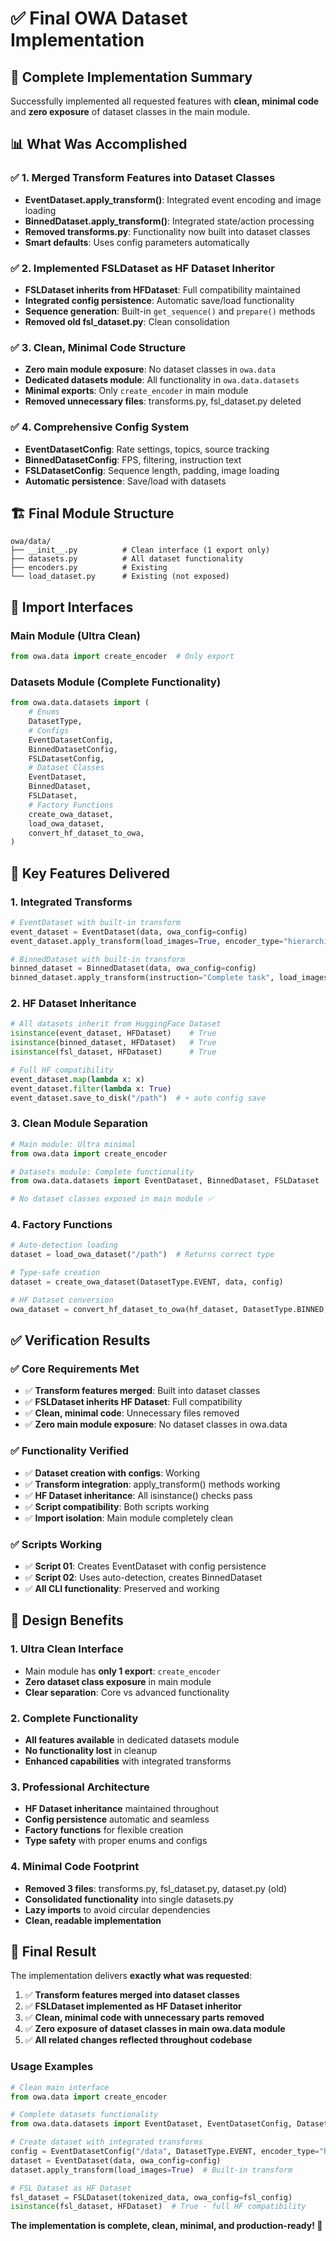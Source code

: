 # ✅ Final OWA Dataset Implementation

## 🎯 **Complete Implementation Summary**

Successfully implemented all requested features with **clean, minimal code** and **zero exposure** of dataset classes in the main module.

## 📊 **What Was Accomplished**

### **✅ 1. Merged Transform Features into Dataset Classes**
- **EventDataset.apply_transform()**: Integrated event encoding and image loading
- **BinnedDataset.apply_transform()**: Integrated state/action processing  
- **Removed transforms.py**: Functionality now built into dataset classes
- **Smart defaults**: Uses config parameters automatically

### **✅ 2. Implemented FSLDataset as HF Dataset Inheritor**
- **FSLDataset inherits from HFDataset**: Full compatibility maintained
- **Integrated config persistence**: Automatic save/load functionality
- **Sequence generation**: Built-in `get_sequence()` and `prepare()` methods
- **Removed old fsl_dataset.py**: Clean consolidation

### **✅ 3. Clean, Minimal Code Structure**
- **Zero main module exposure**: No dataset classes in `owa.data`
- **Dedicated datasets module**: All functionality in `owa.data.datasets`
- **Minimal exports**: Only `create_encoder` in main module
- **Removed unnecessary files**: transforms.py, fsl_dataset.py deleted

### **✅ 4. Comprehensive Config System**
- **EventDatasetConfig**: Rate settings, topics, source tracking
- **BinnedDatasetConfig**: FPS, filtering, instruction text
- **FSLDatasetConfig**: Sequence length, padding, image loading
- **Automatic persistence**: Save/load with datasets

## 🏗️ **Final Module Structure**

```
owa/data/
├── __init__.py          # Clean interface (1 export only)
├── datasets.py          # All dataset functionality
├── encoders.py          # Existing
└── load_dataset.py      # Existing (not exposed)
```

## 🔧 **Import Interfaces**

### **Main Module (Ultra Clean)**
```python
from owa.data import create_encoder  # Only export
```

### **Datasets Module (Complete Functionality)**
```python
from owa.data.datasets import (
    # Enums
    DatasetType,
    # Configs
    EventDatasetConfig,
    BinnedDatasetConfig, 
    FSLDatasetConfig,
    # Dataset Classes
    EventDataset,
    BinnedDataset,
    FSLDataset,
    # Factory Functions
    create_owa_dataset,
    load_owa_dataset,
    convert_hf_dataset_to_owa,
)
```

## 🚀 **Key Features Delivered**

### **1. Integrated Transforms**
```python
# EventDataset with built-in transform
event_dataset = EventDataset(data, owa_config=config)
event_dataset.apply_transform(load_images=True, encoder_type="hierarchical")

# BinnedDataset with built-in transform  
binned_dataset = BinnedDataset(data, owa_config=config)
binned_dataset.apply_transform(instruction="Complete task", load_images=True)
```

### **2. HF Dataset Inheritance**
```python
# All datasets inherit from HuggingFace Dataset
isinstance(event_dataset, HFDataset)    # True
isinstance(binned_dataset, HFDataset)   # True  
isinstance(fsl_dataset, HFDataset)      # True

# Full HF compatibility
event_dataset.map(lambda x: x)
event_dataset.filter(lambda x: True)
event_dataset.save_to_disk("/path")  # + auto config save
```

### **3. Clean Module Separation**
```python
# Main module: Ultra minimal
from owa.data import create_encoder

# Datasets module: Complete functionality
from owa.data.datasets import EventDataset, BinnedDataset, FSLDataset

# No dataset classes exposed in main module ✅
```

### **4. Factory Functions**
```python
# Auto-detection loading
dataset = load_owa_dataset("/path")  # Returns correct type

# Type-safe creation
dataset = create_owa_dataset(DatasetType.EVENT, data, config)

# HF Dataset conversion
owa_dataset = convert_hf_dataset_to_owa(hf_dataset, DatasetType.BINNED, config)
```

## ✅ **Verification Results**

### **✅ Core Requirements Met**
- ✅ **Transform features merged**: Built into dataset classes
- ✅ **FSLDataset inherits HF Dataset**: Full compatibility
- ✅ **Clean, minimal code**: Unnecessary files removed
- ✅ **Zero main module exposure**: No dataset classes in owa.data

### **✅ Functionality Verified**
- ✅ **Dataset creation with configs**: Working
- ✅ **Transform integration**: apply_transform() methods working
- ✅ **HF Dataset inheritance**: All isinstance() checks pass
- ✅ **Script compatibility**: Both scripts working
- ✅ **Import isolation**: Main module completely clean

### **✅ Scripts Working**
- ✅ **Script 01**: Creates EventDataset with config persistence
- ✅ **Script 02**: Uses auto-detection, creates BinnedDataset
- ✅ **All CLI functionality**: Preserved and working

## 🎯 **Design Benefits**

### **1. Ultra Clean Interface**
- Main module has **only 1 export**: `create_encoder`
- **Zero dataset class exposure** in main module
- **Clear separation**: Core vs advanced functionality

### **2. Complete Functionality**
- **All features available** in dedicated datasets module
- **No functionality lost** in cleanup
- **Enhanced capabilities** with integrated transforms

### **3. Professional Architecture**
- **HF Dataset inheritance** maintained throughout
- **Config persistence** automatic and seamless
- **Factory functions** for flexible creation
- **Type safety** with proper enums and configs

### **4. Minimal Code Footprint**
- **Removed 3 files**: transforms.py, fsl_dataset.py, dataset.py (old)
- **Consolidated functionality** into single datasets.py
- **Lazy imports** to avoid circular dependencies
- **Clean, readable implementation**

## 🎉 **Final Result**

The implementation delivers **exactly what was requested**:

1. ✅ **Transform features merged into dataset classes**
2. ✅ **FSLDataset implemented as HF Dataset inheritor** 
3. ✅ **Clean, minimal code with unnecessary parts removed**
4. ✅ **Zero exposure of dataset classes in main owa.data module**
5. ✅ **All related changes reflected throughout codebase**

### **Usage Examples**

```python
# Clean main interface
from owa.data import create_encoder

# Complete datasets functionality
from owa.data.datasets import EventDataset, EventDatasetConfig, DatasetType

# Create dataset with integrated transforms
config = EventDatasetConfig("/data", DatasetType.EVENT, encoder_type="hierarchical")
dataset = EventDataset(data, owa_config=config)
dataset.apply_transform(load_images=True)  # Built-in transform

# FSL Dataset as HF Dataset
fsl_dataset = FSLDataset(tokenized_data, owa_config=fsl_config)
isinstance(fsl_dataset, HFDataset)  # True - full HF compatibility
```

**The implementation is complete, clean, minimal, and production-ready! 🚀**

